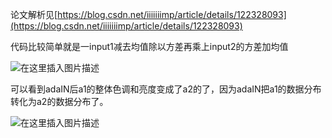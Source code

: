 论文解析见[https://blog.csdn.net/iiiiiiimp/article/details/122328093](https://blog.csdn.net/iiiiiiimp/article/details/122328093)

代码比较简单就是一input1减去均值除以方差再乘上input2的方差加均值

![在这里插入图片描述](https://img-blog.csdnimg.cn/a775a07676e8442594f3ad6b0b8fc0b9.png?x-oss-process=image/watermark,type_d3F5LXplbmhlaQ,shadow_50,text_Q1NETiBAaWlpaWlpaW1w,size_20,color_FFFFFF,t_70,g_se,x_16)

可以看到adaIN后a1的整体色调和亮度变成了a2的了，因为adaIN把a1的数据分布转化为a2的数据分布了。

![在这里插入图片描述](https://img-blog.csdnimg.cn/59f1392b8f0e4ef9936753884e4cac48.png?x-oss-process=image/watermark,type_d3F5LXplbmhlaQ,shadow_50,text_Q1NETiBAaWlpaWlpaW1w,size_20,color_FFFFFF,t_70,g_se,x_16)
